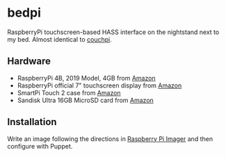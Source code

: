 # bedpi

RaspberryPi touchscreen-based HASS interface on the nightstand next to my bed. Almost identical to [couchpi](couchpi.md).

## Hardware

* RaspberryPi 4B, 2019 Model, 4GB from [Amazon](https://www.amazon.com/gp/product/B07TC2BK1X/ref=ppx_yo_dt_b_asin_title_o01_s00?ie=UTF8&psc=1)
* RaspberryPi official 7" touchscreen display from [Amazon](https://www.amazon.com/gp/product/B0153R2A9I/ref=ppx_yo_dt_b_asin_title_o01_s00?ie=UTF8&psc=1)
* SmartPi Touch 2 case from [Amazon](https://www.amazon.com/gp/product/B07WXK38YM/ref=ppx_yo_dt_b_asin_title_o01_s02?ie=UTF8&psc=1)
* Sandisk Ultra 16GB MicroSD card from [Amazon](https://www.amazon.com/gp/product/B089DPCJS1/ref=ppx_yo_dt_b_asin_title_o01_s00?ie=UTF8&psc=1)

## Installation

Write an image following the directions in [Raspberry Pi Imager](https://github.com/jantman/raspberry-pi-imager) and then configure with Puppet.
